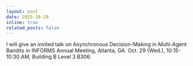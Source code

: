 ```yaml
---
layout: post
date: 2025-10-29
inline: true
related_posts: false
---
```


I will give an invited talk on Asynchronous Decision-Making in Multi-Agent Bandits in INFORMS Annual Meeting, Atlanta, GA. 
Oct. 29 (Wed.), 10:15-10:30 AM, Building B Level 3 B306.

